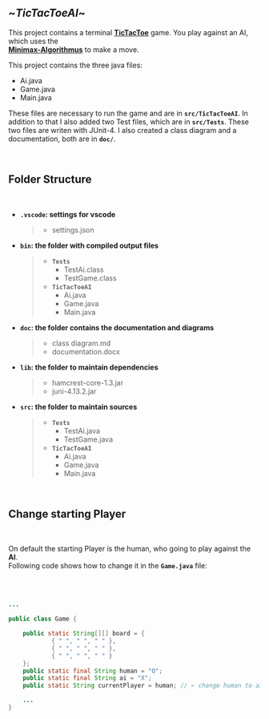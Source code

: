 ## **\~_TicTacToeAI_\~**

This project contains a terminal **[TicTacToe]** game. You play against an 
AI, which uses the <br/>
 **[Minimax-Algorithmus]** to make a move.

This project contains the three java files:
   - Ai.java
   - Game.java
   - Main.java

These files are necessary to run the game and are in **`src/TicTacToeAI`**.
In addition to that I also added two Test files, which are in **`src/Tests`**. These two files are writen with JUnit-4. I also created a class diagram and a documentation, both are in **`doc/`**.

<br/>

## **Folder Structure**
<br/>

- **`.vscode`: settings for vscode**
     > - settings.json 
- **`bin`: the folder with compiled output files**
     > - **`Tests`**
     >   - TestAi.class
     >   - TestGame.class  
     > - **`TicTacToeAI`**
     >   - Ai.java
     >   - Game.java
     >   - Main.java
- **`doc`: the folder contains the documentation and diagrams**
     > - class diagram.md
     > - documentation.docx
- **`lib`: the folder to maintain dependencies**
     > - hamcrest-core-1.3.jar 
     > - juni-4.13.2.jar
- **`src`: the folder to maintain sources**
     > - **`Tests`**
     >   - TestAi.java
     >   - TestGame.java
     > - **`TicTacToeAI`**
     >   - Ai.java
     >   - Game.java
     >   - Main.java

<br/>

## **Change starting Player**
<br/>

On default the starting Player is the human, who going to play against the **AI**.
<br/>
Following code shows how to change it in the **`Game.java`** file:

<br/>
<br/>


```java
...

public class Game {

    public static String[][] board = {
            { " ", " ", " " },
            { " ", " ", " " },
            { " ", " ", " " }
    };
    public static final String human = "O";
    public static final String ai = "X";
    public static String currentPlayer = human; // ← change human to ai

    ...
}

```


[TicTacToe]:https://de.wikipedia.org/wiki/Tic-Tac-
[Minimax-Algorithmus]:https://de.wikipedia.org/wiki/Minimax-Algorithmus